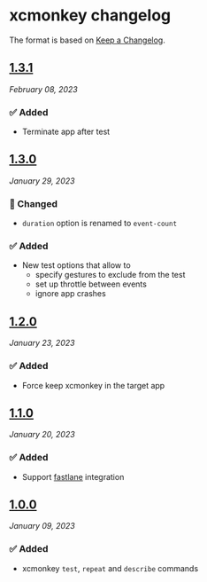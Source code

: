 # xcmonkey changelog

The format is based on [Keep a Changelog](https://keepachangelog.com/en/1.0.0/).

## [1.3.1](https://github.com/alteral/xcmonkey/releases/tag/1.3.1)

_February 08, 2023_

### ✅ Added

- Terminate app after test

## [1.3.0](https://github.com/alteral/xcmonkey/releases/tag/1.3.0)

_January 29, 2023_

### 🔄 Changed

- `duration` option is renamed to `event-count`

### ✅ Added

- New test options that allow to
  - specify gestures to exclude from the test
  - set up throttle between events
  - ignore app crashes

## [1.2.0](https://github.com/alteral/xcmonkey/releases/tag/1.2.0)

_January 23, 2023_

### ✅ Added

- Force keep xcmonkey in the target app

## [1.1.0](https://github.com/alteral/xcmonkey/releases/tag/1.1.0)

_January 20, 2023_

### ✅ Added

- Support [fastlane](https://github.com/fastlane/fastlane) integration

## [1.0.0](https://github.com/alteral/xcmonkey/releases/tag/1.0.0)

_January 09, 2023_

### ✅ Added

- xcmonkey `test`, `repeat` and `describe` commands
